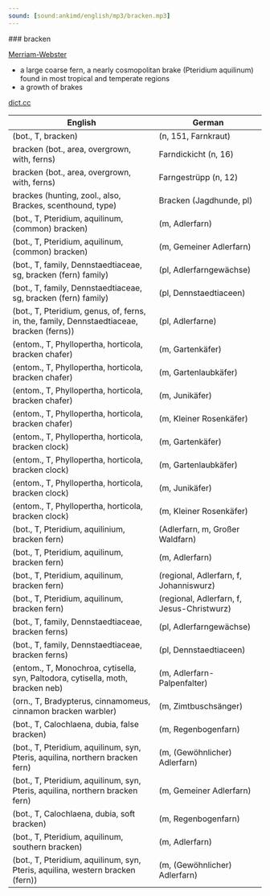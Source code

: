 ```yaml
---
sound: [sound:ankimd/english/mp3/bracken.mp3]
---
```


\### bracken

[Merriam-Webster](https://www.merriam-webster.com/dictionary/bracken)

- a large coarse fern, a nearly cosmopolitan brake (Pteridium aquilinum) found in most tropical and temperate regions
- a growth of brakes

[dict.cc](https://www.dict.cc/bracken)

| English        | German       |
| -------------- | ------------ |
|  (bot., T, bracken) |  (n, 151, Farnkraut) |
| bracken (bot., area, overgrown, with, ferns) | Farndickicht (n, 16) |
| bracken (bot., area, overgrown, with, ferns) | Farngestrüpp (n, 12) |
| brackes (hunting, zool., also, Brackes, scenthound, type) | Bracken (Jagdhunde, pl) |
|  (bot., T, Pteridium, aquilinum, (common) bracken) |  (m, Adlerfarn) |
|  (bot., T, Pteridium, aquilinum, (common) bracken) |  (m, Gemeiner Adlerfarn) |
|  (bot., T, family, Dennstaedtiaceae, sg, bracken (fern) family) |  (pl, Adlerfarngewächse) |
|  (bot., T, family, Dennstaedtiaceae, sg, bracken (fern) family) |  (pl, Dennstaedtiaceen) |
|  (bot., T, Pteridium, genus, of, ferns, in, the, family, Dennstaedtiaceae, bracken (ferns)) |  (pl, Adlerfarne) |
|  (entom., T, Phyllopertha, horticola, bracken chafer) |  (m, Gartenkäfer) |
|  (entom., T, Phyllopertha, horticola, bracken chafer) |  (m, Gartenlaubkäfer) |
|  (entom., T, Phyllopertha, horticola, bracken chafer) |  (m, Junikäfer) |
|  (entom., T, Phyllopertha, horticola, bracken chafer) |  (m, Kleiner Rosenkäfer) |
|  (entom., T, Phyllopertha, horticola, bracken clock) |  (m, Gartenkäfer) |
|  (entom., T, Phyllopertha, horticola, bracken clock) |  (m, Gartenlaubkäfer) |
|  (entom., T, Phyllopertha, horticola, bracken clock) |  (m, Junikäfer) |
|  (entom., T, Phyllopertha, horticola, bracken clock) |  (m, Kleiner Rosenkäfer) |
|  (bot., T, Pteridium, aquilinium, bracken fern) |  (Adlerfarn, m, Großer Waldfarn) |
|  (bot., T, Pteridium, aquilinum, bracken fern) |  (m, Adlerfarn) |
|  (bot., T, Pteridium, aquilinum, bracken fern) |  (regional, Adlerfarn, f, Johanniswurz) |
|  (bot., T, Pteridium, aquilinum, bracken fern) |  (regional, Adlerfarn, f, Jesus-Christwurz) |
|  (bot., T, family, Dennstaedtiaceae, bracken ferns) |  (pl, Adlerfarngewächse) |
|  (bot., T, family, Dennstaedtiaceae, bracken ferns) |  (pl, Dennstaedtiaceen) |
|  (entom., T, Monochroa, cytisella, syn, Paltodora, cytisella, moth, bracken neb) |  (m, Adlerfarn-Palpenfalter) |
|  (orn., T, Bradypterus, cinnamomeus, cinnamon bracken warbler) |  (m, Zimtbuschsänger) |
|  (bot., T, Calochlaena, dubia, false bracken) |  (m, Regenbogenfarn) |
|  (bot., T, Pteridium, aquilinum, syn, Pteris, aquilina, northern bracken fern) |  (m, (Gewöhnlicher) Adlerfarn) |
|  (bot., T, Pteridium, aquilinum, syn, Pteris, aquilina, northern bracken fern) |  (m, Gemeiner Adlerfarn) |
|  (bot., T, Calochlaena, dubia, soft bracken) |  (m, Regenbogenfarn) |
|  (bot., T, Pteridium, aquilinum, southern bracken) |  (m, Adlerfarn) |
|  (bot., T, Pteridium, aquilinum, syn, Pteris, aquilina, western bracken (fern)) |  (m, (Gewöhnlicher) Adlerfarn) |
